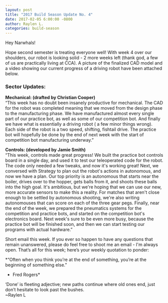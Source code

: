 ```yaml
---
layout: post
title: "2017 Build Season Update No. 4"
date: 2017-02-05 6:00:00 -0800
author: Raylen L.
categories: build-season
---
```


Hey Narwhals!

Hope second semester is treating everyone well! With week 4 over our shoulders, our robot is looking solid - 2 more weeks left (thank god, a few of us are practically living at CCA). A picture of the finalized CAD model and a video showing our current progress of a driving robot have been attached below.

### Sector Updates:

**Mechanical: (drafted by Christian Cooper)**  
“This week has no doubt been insanely productive for mechanical. The CAD for the robot was completed meaning that we moved from the design phase to the manufacturing phase. We have manufactured almost every single part of our practice bot, as well as some of our competition bot. And finally we have what is essentially a driving robot ( a few minor things wrong). Each side of the robot is a two speed, shifting, fishtail drive. The practice bot will hopefully be done by the end of next week with the start of competition bot manufacturing underway.”

**Controls: (developed by Jamie Smith)**  
“This week, controls made great progress! We built the practice bot controls board in a single day, and used it to test our teleoperated code for the robot. The code only needed a few tweaks, and now it's working great! Next, we conversed with Strategy to plan out the robot's actions in autonomous, and now we have a plan. Our top priority is an autonomous that starts near the boiler, drives over to the hopper, gets balls from it, and shoots these balls into the high goal. It's ambitious, but we're hoping that we can use our new, more accurate sensors to make this a reality. For matches that aren't close enough to be settled by autonomous shooting, we're also writing autonomouses that can score on each of the three gear pegs. Finally, near the end of the week, we prepared the pneumatics systems for the competition and practice bots, and started on the competition bot's electronics board. Next week's sure to be even more busy, because the practice bot will be finished soon, and then we can start testing our programs with actual hardware.”

Short email this week. If you ever so happen to have any questions that remain unanswered, please do feel free to shoot me an email - I'm always open. That’s all for this week; here’s your weekly quotation to ponder:

*“Often when you think you’re at the end of something, you’re at the beginning of something else.”  
- Fred Rogers*

‘Done’ is fleeting adjective; new paths continue where old ones end, just don’t hesitate to look past the bushes.  
~Raylen L
